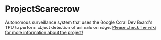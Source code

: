# ProjectScarecrow
Autonomous surveillance system that uses the Google Coral Dev Board's TPU to perform object detection of animals on edge.
[Please check the wiki for more information about the project!](https://github.com/victorvantran/ProjectScarecrow/wiki)
